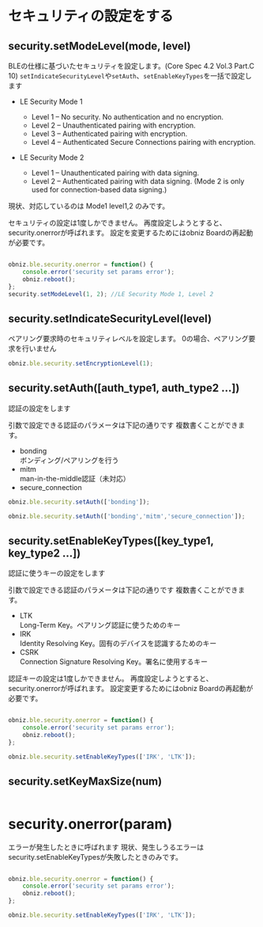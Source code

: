 # セキュリティの設定をする


## security.setModeLevel(mode, level)

BLEの仕様に基づいたセキュリティを設定します。(Core Spec 4.2 Vol.3 Part.C 10)
`setIndicateSecurityLevel`や`setAuth`、`setEnableKeyTypes`を一括で設定します

* LE Security Mode 1
  * Level 1 – No security. No authentication and no encryption.
  * Level 2 – Unauthenticated pairing with encryption.
  * Level 3 – Authenticated pairing with encryption.
  * Level 4 – Authenticated Secure Connections pairing with encryption.

* LE Security Mode 2
  * Level 1 – Unauthenticated pairing with data signing.
  * Level 2 – Authenticated pairing with data signing. (Mode 2 is only used for connection-based data signing.)


現状、対応しているのは Mode1 level1,2 のみです。

セキュリティの設定は1度しかできません。
再度設定しようとすると、security.onerrorが呼ばれます。
設定を変更するためにはobniz Boardの再起動が必要です。

```javascript

obniz.ble.security.onerror = function() {
    console.error('security set params error');
    obniz.reboot();
};
security.setModeLevel(1, 2); //LE Security Mode 1, Level 2

```

## security.setIndicateSecurityLevel(level)

ペアリング要求時のセキュリティレベルを設定します。
0の場合、ペアリング要求を行いません

```javascript
obniz.ble.security.setEncryptionLevel(1);
```

## security.setAuth([auth_type1, auth_type2 ...])

認証の設定をします

引数で設定できる認証のパラメータは下記の通りです
複数書くことができます。
 - bonding <br/>ボンディング/ペアリングを行う
 - mitm <br/>man-in-the-middle認証（未対応）
 - secure_connection <br/> 


```javascript
obniz.ble.security.setAuth(['bonding']);
```

```javascript
obniz.ble.security.setAuth(['bonding','mitm','secure_connection']);
```



## security.setEnableKeyTypes([key_type1, key_type2 ...])

認証に使うキーの設定をします

引数で設定できる認証のパラメータは下記の通りです
複数書くことができます。
 - LTK<br/>
    Long-Term Key。ペアリング認証に使うためのキー
 - IRK <br/>Identity Resolving Key。固有のデバイスを認識するためのキー
 - CSRK<br/>Connection Signature Resolving Key。署名に使用するキー
 
認証キーの設定は1度しかできません。
再度設定しようとすると、security.onerrorが呼ばれます。
設定変更するためにはobniz Boardの再起動が必要です。


```javascript

obniz.ble.security.onerror = function() {
    console.error('security set params error');
    obniz.reboot();
};

obniz.ble.security.setEnableKeyTypes(['IRK', 'LTK']);
```



## security.setKeyMaxSize(num)


```javascript

```


# security.onerror(param)

エラーが発生したときに呼ばれます
現状、発生しうるエラーはsecurity.setEnableKeyTypesが失敗したときのみです。

```javascript

obniz.ble.security.onerror = function() {
    console.error('security set params error');
    obniz.reboot();
};

obniz.ble.security.setEnableKeyTypes(['IRK', 'LTK']);
```
